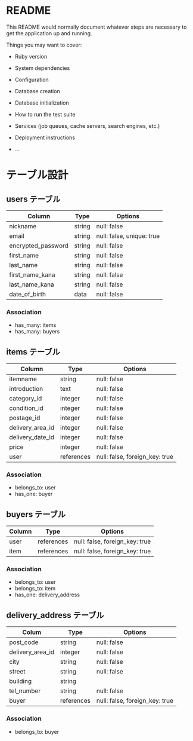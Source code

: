# README

This README would normally document whatever steps are necessary to get the
application up and running.

Things you may want to cover:

* Ruby version

* System dependencies

* Configuration

* Database creation

* Database initialization

* How to run the test suite

* Services (job queues, cache servers, search engines, etc.)

* Deployment instructions

* ...

# テーブル設計

## users テーブル

| Column             | Type   | Options                   |
| ------------------ | ------ | ------------------------- |
| nickname           | string | null: false               |
| email              | string | null: false, unique: true |
| encrypted_password | string | null: false               |
| first_name         | string | null: false               |
| last_name          | string | null: false               |
| first_name_kana    | string | null: false               |
| last_name_kana     | string | null: false               |
| date_of_birth      | data   | null: false               |

### Association

- has_many: items
- has_many: buyers

## items テーブル

| Column           | Type       | Options                        |
| ---------------- | ---------- | ------------------------------ |
| itemname         | string     | null: false                    |
| introduction     | text       | null: false                    |
| category_id      | integer    | null: false                    | 
| condition_id     | integer    | null: false                    |
| postage_id       | integer    | null: false                    |
| delivery_area_id | integer    | null: false                    |
| delivery_date_id | integer    | null: false                    |
| price            | integer    | null: false                    |
| user             | references | null: false, foreign_key: true |

### Association

- belongs_to: user
- has_one: buyer

## buyers テーブル

| Column | Type       | Options                        |
| ------ | ---------- | ------------------------------ |
| user   | references | null: false, foreign_key: true |
| item   | references | null: false, foreign_key: true |

### Association

- belongs_to: user
- belongs_to: item
- has_one: delivery_address

## delivery_address テーブル

| Colum            | Type       | Options                        |
| ---------------- | ---------- | ------------------------------ |
| post_code        | string     | null: false                    |
| delivery_area_id | integer    | null: false                    |
| city             | string     | null: false                    |
| street           | string     | null: false                    |
| building         | string     |                                |
| tel_number       | string     | null: false                    |
| buyer            | references | null: false, foreign_key: true |

### Association

- belongs_to: buyer